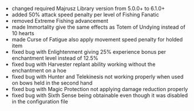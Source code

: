 - changed required Majrusz Library version from 5.0.0+ to 6.1.0+
- added 50% attack speed penalty per level of Fishing Fanatic
- removed Extreme Fishing advancement
- made Immortality give the same effects as Totem of Undying instead of 10 hearts
- made Curse of Fatigue also apply movement speed penalty for holded item
- fixed bug with Enlightenment giving 25% experience bonus per enchantment level instead of 12.5%
- fixed bug with Harvester replant ability working without the enchantment on a hoe
- fixed bug with Hunter and Telekinesis not working properly when used on bows held in the second hand
- fixed bug with Magic Protection not applying damage reduction properly
- fixed bug with Sixth Sense being obtainable even though it was disabled in the configuration file
